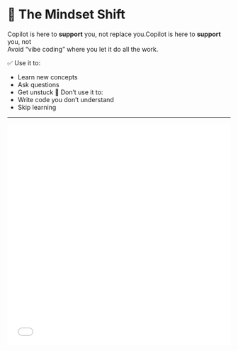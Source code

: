 # 🧠 The Mindset Shift

Copilot is here to **support** you, not replace you.Copilot is here to **support** you, not  
Avoid “vibe coding” where you let it do all the work.

✅ Use it to:
- Learn new concepts
- Ask questions
- Get unstuck
🚫 Don’t use it to:
- Write code you don’t understand
- Skip learning

---

<iframe src="../assets/5ways.html" width="100%" height="500" style="border:none;"></iframe>
